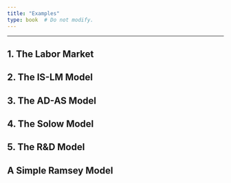 ```yaml
---
title: "Examples"
type: book  # Do not modify.
---
```


---

## 1. The Labor Market
## 2. The IS-LM Model
## 3. The AD-AS Model
## 4. The Solow Model
## 5. The R&D Model
## A Simple Ramsey Model